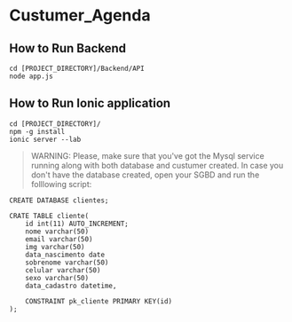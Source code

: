 # Custumer_Agenda

## How to Run Backend
```
cd [PROJECT_DIRECTORY]/Backend/API
node app.js
```
## How to Run Ionic application
```
cd [PROJECT_DIRECTORY]/
npm -g install
ionic server --lab
```

> WARNING: Please, make sure that you've got the Mysql service running along with both database and custumer created. In case you don't have the database created, open your SGBD and run the folllowing script:

```
CREATE DATABASE clientes;

CRATE TABLE cliente(
 	id int(11) AUTO_INCREMENT;
	nome varchar(50)
	email varchar(50)
	img varchar(50)
	data_nascimento date
	sobrenome varchar(50)
	celular varchar(50)
	sexo varchar(50)
	data_cadastro datetime, 

	CONSTRAINT pk_cliente PRIMARY KEY(id)
);
```
